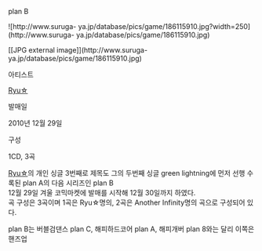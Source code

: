 plan B

![http://www.suruga-
ya.jp/database/pics/game/186115910.jpg?width=250](http://www.suruga-
ya.jp/database/pics/game/186115910.jpg)

[[JPG external image]](http://www.suruga-
ya.jp/database/pics/game/186115910.jpg)

아티스트

[Ryu☆](Ryu%E2%98%86.md)

발매일

2010년 12월 29일

구성

1CD, 3곡

  
[Ryu☆](Ryu%E2%98%86.md)의 개인 싱글 3번째로 제목도 그의 두번째 싱글 green lightning에 먼저 선행
수록된 plan A의 다음 시리즈인 plan B  
12월 29일 겨울 코믹마켓에 발매를 시작해 12월 30일까지 하였다.  
곡 구성은 3곡이며 1곡은 Ryu☆명의, 2곡은 Another Infinity명의 곡으로 구성되어 있다.

plan B는 버블검댄스 plan C, 해피하드코어 plan A, 해피개버 plan 8와는 달리 이쪽은 핸즈업

